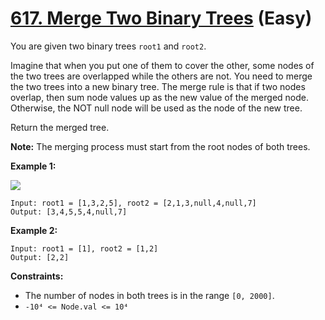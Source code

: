 # [617. Merge Two Binary Trees][link] (Easy)

[link]: https://leetcode.com/problems/merge-two-binary-trees/

You are given two binary trees `root1` and `root2`.

Imagine that when you put one of them to cover the other, some nodes of the two trees are overlapped
while the others are not. You need to merge the two trees into a new binary tree. The merge rule is
that if two nodes overlap, then sum node values up as the new value of the merged node. Otherwise,
the NOT null node will be used as the node of the new tree.

Return the merged tree.

**Note:** The merging process must start from the root nodes of both trees.

**Example 1:**

![](https://assets.leetcode.com/uploads/2021/02/05/merge.jpg)

```
Input: root1 = [1,3,2,5], root2 = [2,1,3,null,4,null,7]
Output: [3,4,5,5,4,null,7]
```

**Example 2:**

```
Input: root1 = [1], root2 = [1,2]
Output: [2,2]
```

**Constraints:**

- The number of nodes in both trees is in the range `[0, 2000]`.
- `-10⁴ <= Node.val <= 10⁴`
